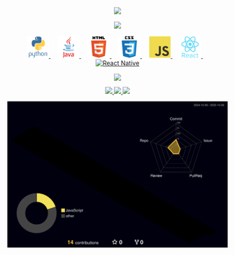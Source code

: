 
<div id="header" align="center">
  <img src="https://media.giphy.com/media/L1R1tvI9svkIWwpVYr/giphy.gif" width="300"/>
</div>

<p align="center">
  <a href="https://discord.gg/your-invite">
    <img src="https://readme-typing-svg.herokuapp.com?color=fb8c00&center=true&vCenter=true&width=560&size=24&font=Poppins&lines=Welcome+to+Buse+YILDIRIM!;Web+%26+Mobile+Projects!;Click+to+join+our+community"/>
  </a>
</p>


<p align="center"> 
  <a href="https://www.python.org/" target="_blank"> 
    <img src="https://raw.githubusercontent.com/devicons/devicon/master/icons/python/python-original-wordmark.svg" alt="Python" width="50" height="50"/> 
  </a>&nbsp;&nbsp;&nbsp; 
  <a href="https://www.java.com/" target="_blank"> 
    <img src="https://raw.githubusercontent.com/devicons/devicon/master/icons/java/java-original-wordmark.svg" alt="Java" width="50" height="50"/> 
  </a>&nbsp;&nbsp;&nbsp; 
  <a href="https://www.w3schools.com/html/" target="_blank"> 
    <img src="https://raw.githubusercontent.com/devicons/devicon/master/icons/html5/html5-original-wordmark.svg" alt="HTML5" width="50" height="50"/> 
  </a>&nbsp;&nbsp;&nbsp; 
  <a href="https://www.w3schools.com/css/" target="_blank"> 
    <img src="https://raw.githubusercontent.com/devicons/devicon/master/icons/css3/css3-original-wordmark.svg" alt="CSS3" width="50" height="50"/> 
  </a>&nbsp;&nbsp;&nbsp; 
  <a href="https://developer.mozilla.org/en-US/docs/Web/JavaScript" target="_blank"> 
    <img src="https://raw.githubusercontent.com/devicons/devicon/master/icons/javascript/javascript-original.svg" alt="JavaScript" width="50" height="50"/> 
  </a>&nbsp;&nbsp;&nbsp; 
  <a href="https://reactjs.org/" target="_blank"> 
    <img src="https://raw.githubusercontent.com/devicons/devicon/master/icons/react/react-original-wordmark.svg" alt="React" width="50" height="50"/> 
  </a>&nbsp;&nbsp;&nbsp; 
  <a href="https://reactnative.dev/" target="_blank"> 
    <img src="https://reactnative.dev/img/header_logo.svg" alt="React Native" width="50" height="50"/> 
  </a> 
</p>


<p align="center">
  <img align="center" src="https://github-readme-streak-stats.herokuapp.com/?user=buseeyldrm&theme=dark&hide_border=true"/>
</p>


<div align="center"> 
  <a href="https://www.linkedin.com/in/buse-yildirim-87b418226/" target="_blank">
    <img src="https://img.shields.io/badge/-LinkedIn-%23333?style=for-the-badge&logo=linkedin&logoColor=blue"/>
  </a>
  <a href="mailto:buseeeyldrm3@gmail.com">
    <img src="https://img.shields.io/badge/-Gmail-%23333?style=for-the-badge&logo=gmail&logoColor=red"/>
  </a>
 <a href="https://www.instagram.com/_buseee.y/" target="_blank">
  <img src="https://img.shields.io/badge/-Instagram-%23333?style=for-the-badge&logo=instagram&logoColor=E4405F"/>
</a>


</div>

![](./profile-3d-contrib/profile-night-rainbow.svg)
